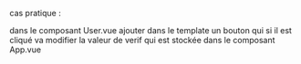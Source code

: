 cas pratique : 

dans le composant User.vue
ajouter dans le template un bouton qui si il est cliqué va modifier la valeur de verif qui est stockée dans le composant App.vue

